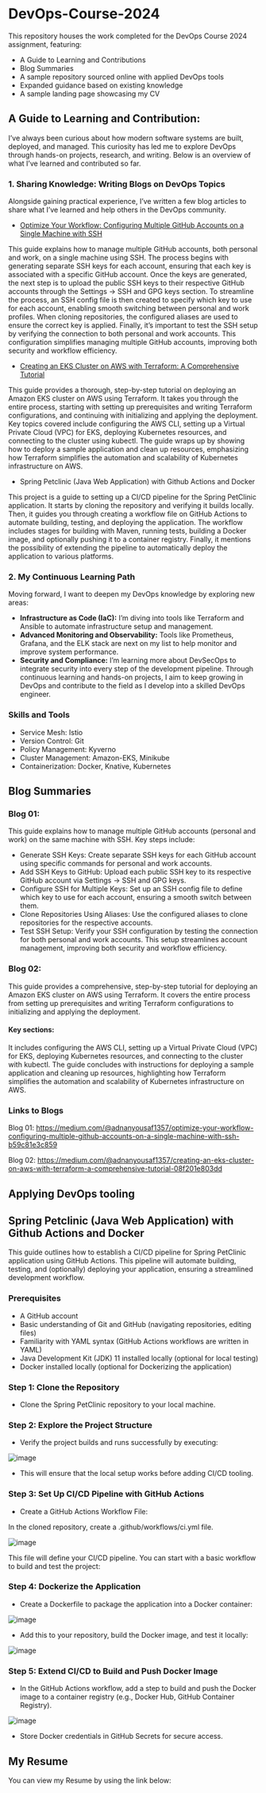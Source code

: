 # DevOps-Course-2024

This repository houses the work completed for the DevOps Course 2024 assignment, featuring:
- A Guide to Learning and Contributions
- Blog Summaries
- A sample repository sourced online with applied DevOps tools
- Expanded guidance based on existing knowledge
- A sample landing page showcasing my CV

## A Guide to Learning and Contribution:

I’ve always been curious about how modern software systems are built, deployed, and managed. This curiosity has led me to explore DevOps through hands-on projects, research, and writing. Below is an overview of what I’ve learned and contributed so far.

### 1. Sharing Knowledge: Writing Blogs on DevOps Topics
Alongside gaining practical experience, I’ve written a few blog articles to share what I’ve learned and help others in the DevOps community.

- [Optimize Your Workflow: Configuring Multiple GitHub Accounts on a Single Machine with SSH](https://medium.com/@adnanyousaf1357/optimize-your-workflow-configuring-multiple-github-accounts-on-a-single-machine-with-ssh-b59c81e3c859 "Optimize Your Workflow: Configuring Multiple GitHub Accounts on a Single Machine with SSH")

This guide explains how to manage multiple GitHub accounts, both personal and work, on a single machine using SSH. The process begins with generating separate SSH keys for each account, ensuring that each key is associated with a specific GitHub account. Once the keys are generated, the next step is to upload the public SSH keys to their respective GitHub accounts through the Settings → SSH and GPG keys section. To streamline the process, an SSH config file is then created to specify which key to use for each account, enabling smooth switching between personal and work profiles. When cloning repositories, the configured aliases are used to ensure the correct key is applied. Finally, it’s important to test the SSH setup by verifying the connection to both personal and work accounts. This configuration simplifies managing multiple GitHub accounts, improving both security and workflow efficiency.

- [Creating an EKS Cluster on AWS with Terraform: A Comprehensive Tutorial](https://medium.com/@adnanyousaf1357/creating-an-eks-cluster-on-aws-with-terraform-a-comprehensive-tutorial-08f201e803dd "Creating an EKS Cluster on AWS with Terraform: A Comprehensive Tutorial")

This guide provides a thorough, step-by-step tutorial on deploying an Amazon EKS cluster on AWS using Terraform. It takes you through the entire process, starting with setting up prerequisites and writing Terraform configurations, and continuing with initializing and applying the deployment. Key topics covered include configuring the AWS CLI, setting up a Virtual Private Cloud (VPC) for EKS, deploying Kubernetes resources, and connecting to the cluster using kubectl. The guide wraps up by showing how to deploy a sample application and clean up resources, emphasizing how Terraform simplifies the automation and scalability of Kubernetes infrastructure on AWS.


- Spring Petclinic (Java Web Application) with Github Actions and Docker

This project is a guide to setting up a CI/CD pipeline for the Spring PetClinic application. It starts by cloning the repository and verifying it builds locally. Then, it guides you through creating a workflow file on GitHub Actions to automate building, testing, and deploying the application. The workflow includes stages for building with Maven, running tests, building a Docker image, and optionally pushing it to a container registry. Finally, it mentions the possibility of extending the pipeline to automatically deploy the application to various platforms.


### 2. My Continuous Learning Path
Moving forward, I want to deepen my DevOps knowledge by exploring new areas:

 - **Infrastructure as Code (IaC):** I’m diving into tools like Terraform and Ansible to automate infrastructure setup and management.
 - **Advanced Monitoring and Observability:** Tools like Prometheus, Grafana, and the ELK stack are next on my list to help monitor and improve system performance.
 - **Security and Compliance:** I’m learning more about DevSecOps to integrate security into every step of the development pipeline.
Through continuous learning and hands-on projects, I aim to keep growing in DevOps and contribute to the field as I develop into a skilled DevOps engineer.


### Skills and Tools

- Service Mesh: Istio
- Version Control: Git
- Policy Management: Kyverno
- Cluster Management: Amazon-EKS, Minikube
- Containerization: Docker, Knative, Kubernetes


## Blog Summaries
### Blog 01:

This guide explains how to manage multiple GitHub accounts (personal and work) on the same machine with SSH. Key steps include:

- Generate SSH Keys: Create separate SSH keys for each GitHub account using specific commands for personal and work accounts.
- Add SSH Keys to GitHub: Upload each public SSH key to its respective GitHub account via Settings → SSH and GPG keys.
- Configure SSH for Multiple Keys: Set up an SSH config file to define which key to use for each account, ensuring a smooth switch between them.
- Clone Repositories Using Aliases: Use the configured aliases to clone repositories for the respective accounts.
- Test SSH Setup: Verify your SSH configuration by testing the connection for both personal and work accounts.
This setup streamlines account management, improving both security and workflow efficiency.


### Blog 02:
This guide provides a comprehensive, step-by-step tutorial for deploying an Amazon EKS cluster on AWS using Terraform. It covers the entire process from setting up prerequisites and writing Terraform configurations to initializing and applying the deployment.

#### Key sections:

It includes configuring the AWS CLI, setting up a Virtual Private Cloud (VPC) for EKS, deploying Kubernetes resources, and connecting to the cluster with kubectl. The guide concludes with instructions for deploying a sample application and cleaning up resources, highlighting how Terraform simplifies the automation and scalability of Kubernetes infrastructure on AWS.

### Links to Blogs
Blog 01: https://medium.com/@adnanyousaf1357/optimize-your-workflow-configuring-multiple-github-accounts-on-a-single-machine-with-ssh-b59c81e3c859

Blog 02: https://medium.com/@adnanyousaf1357/creating-an-eks-cluster-on-aws-with-terraform-a-comprehensive-tutorial-08f201e803dd



## Applying DevOps tooling

## Spring Petclinic (Java Web Application) with Github Actions and Docker

This guide outlines how to establish a CI/CD pipeline for Spring PetClinic application using GitHub Actions. This pipeline will automate building, testing, and (optionally) deploying your application, ensuring a streamlined development workflow.

### Prerequisites

- A GitHub account
- Basic understanding of Git and GitHub (navigating repositories, editing files)
- Familiarity with YAML syntax (GitHub Actions workflows are written in YAML)
- Java Development Kit (JDK) 11 installed locally (optional for local testing)
- Docker installed locally (optional for Dockerizing the application)

### Step 1: Clone the Repository
- Clone the Spring PetClinic repository to your local machine.

### Step 2: Explore the Project Structure
- Verify the project builds and runs successfully by executing:

![image](https://github.com/user-attachments/assets/7f665eaa-3dc6-481d-8c87-fbf43d2bffd0)

- This will ensure that the local setup works before adding CI/CD tooling.

### Step 3: Set Up CI/CD Pipeline with GitHub Actions
- Create a GitHub Actions Workflow File:

In the cloned repository, create a .github/workflows/ci.yml file.

![image](https://github.com/user-attachments/assets/4cf06f35-ff08-407f-8e25-2dbc243e39f0)

This file will define your CI/CD pipeline. You can start with a basic workflow to build and test the project:

### Step 4: Dockerize the Application
- Create a Dockerfile to package the application into a Docker container:

![image](https://github.com/user-attachments/assets/732017d1-3e72-4655-9b12-6f201d214573)


- Add this to your repository, build the Docker image, and test it locally:

![image](https://github.com/user-attachments/assets/81fa9ce6-7835-4b0b-a075-dbca4aa3912c)

### Step 5: Extend CI/CD to Build and Push Docker Image
- In the GitHub Actions workflow, add a step to build and push the Docker image to a container registry (e.g., Docker Hub, GitHub Container Registry).

![image](https://github.com/user-attachments/assets/0459bfa2-f2c7-4df0-96d0-fb2f3cd77dba)

- Store Docker credentials in GitHub Secrets for secure access.


## My Resume

You can view my Resume by using the link below:


